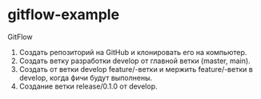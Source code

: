 # gitflow-example

GitFlow
  1. Создать репозиторий на GitHub и клонировать его на компьютер.
  2. Создать ветку разработки develop от главной ветки (master, main).
  3. Создать от ветки develop feature/-ветки и мержить feature/-ветки в develop, когда фичи будут выполнены.
  4. Создание ветки release/0.1.0 от develop.